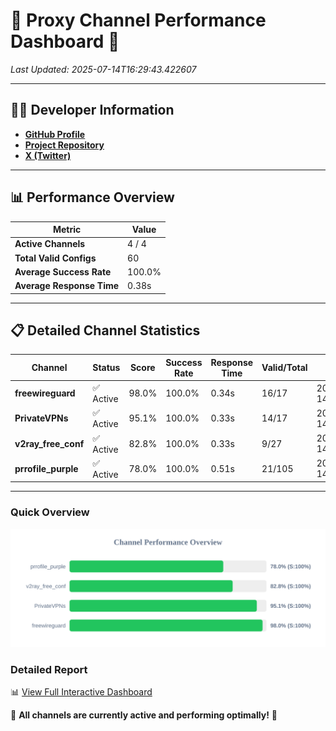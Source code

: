 # 🌟 Proxy Channel Performance Dashboard 🌟

_Last Updated: 2025-07-14T16:29:43.422607_

---

## 👩‍💻 Developer Information

- **[GitHub Profile](https://github.com/4n0nymou3)**  
- **[Project Repository](https://github.com/4n0nymou3/multi-proxy-config-fetcher)**  
- **[X (Twitter)](https://x.com/4n0nymou3)**  

---

## 📊 Performance Overview

| Metric                | Value       |
|-----------------------|-------------|
| **Active Channels**   | 4 / 4       |
| **Total Valid Configs** | 60          |
| **Average Success Rate** | 100.0%      |
| **Average Response Time** | 0.38s       |

---

## 📋 Detailed Channel Statistics

| Channel          | Status     | Score  | Success Rate | Response Time | Valid/Total | Last Success               |
|------------------|------------|--------|--------------|---------------|-------------|----------------------------|
| **freewireguard**  | ✅ Active  | 98.0%  | 100.0% | 0.34s         | 16/17       | 2025-07-14T16:29:43.411392 |
| **PrivateVPNs**  | ✅ Active  | 95.1%  | 100.0% | 0.33s         | 14/17       | 2025-07-14T16:29:43.041402 |
| **v2ray_free_conf**  | ✅ Active  | 82.8%  | 100.0% | 0.33s         | 9/27       | 2025-07-14T16:29:42.670768 |
| **prrofile_purple**  | ✅ Active  | 78.0%  | 100.0% | 0.51s         | 21/105       | 2025-07-14T16:29:42.216164 |

---

### Quick Overview
<div align="center">
  <a href="https://raw.githubusercontent.com/nullluser/NullRepo/refs/heads/main/assets/channel_stats_chart.svg">
    <img src="https://raw.githubusercontent.com/nullluser/NullRepo/refs/heads/main/assets/channel_stats_chart.svg" alt="Source Performance Statistics" width="800">
  </a>
</div>

### Detailed Report
📊 [View Full Interactive Dashboard](https://htmlpreview.github.io/?https://github.com/nullluser/NullRepo/blob/main/assets/performance_report.html)

🎉 **All channels are currently active and performing optimally!** 🎉
